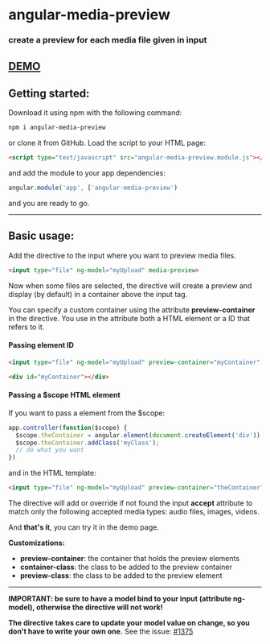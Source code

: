 # angular-media-preview
### create a preview for each media file given in input
## [DEMO](http://www.codekraft.it/demos/angular-media-preview/)

## Getting started:
Download it using npm with the following command:
```bash
npm i angular-media-preview
```
or clone it from GitHub.
Load the script to your HTML page:
```html
<script type="text/javascript" src="angular-media-preview.module.js"></script>
```
and add the module to your app dependencies:

```javascript
angular.module('app', ['angular-media-preview')
```
and you are ready to go.

---

## Basic usage:

Add the directive to the input where you want to preview media files.

```html
<input type="file" ng-model="myUpload" media-preview>
```

Now when some files are selected, the directive will create a preview and display (by default) in a container above the input tag.

You can specify a custom container using the attribute __preview-container__ in the directive. You use in the attribute both a HTML element or a ID that refers to it.

#### Passing element ID

```html
<input type="file" ng-model="myUpload" preview-container="myContainer" media-preview>

<div id="myContainer"></div>
```
#### Passing a $scope HTML element

If you want to pass a element from the $scope:

```javascript
app.controller(function($scope) {
  $scope.theContainer = angular.element(document.createElement('div'));
  $scope.theContainer.addClass('myClass');
  // do what you want
})
```
and in the HTML template:
```html
<input type="file" ng-model="myUpload" preview-container="theContainer" media-preview>
```

The directive will add or override if not found the input __accept__ attribute to match only the following accepted media types: audio files, images, videos.

And __that's it__, you can try it in the demo page.

**Customizations:**
* __preview-container__: the container that holds the preview elements
* __container-class__: the class to be added to the preview container
* __preview-class__: the class to be added to the preview element

---

__IMPORTANT: be sure to have a model bind to your input (attribute ng-model), otherwise the directive will not work!__

__The directive takes care to update your model value on change, so you don't have to write your own one.__
See the issue: [#1375](https://github.com/angular/angular.js/issues/1375)
